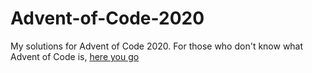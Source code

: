 # Advent-of-Code-2020
My solutions for Advent of Code 2020. For those who don't know what Advent of Code is, [here you go](https://adventofcode.com/2020/about)
